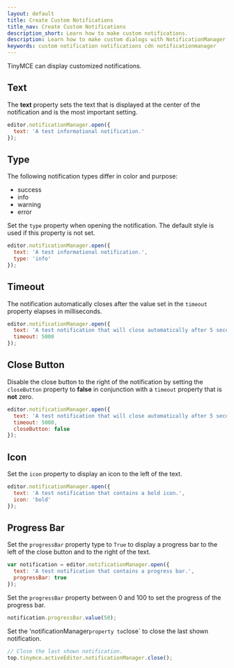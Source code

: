 ```yaml
---
layout: default
title: Create Custom Notifications
title_nav: Create Custom Notifications
description_short: Learn how to make custom notifications.
description: Learn how to make custom dialogs with NotificationManager.
keywords: custom notification notifications cdn notificationmanager
---
```


TinyMCE can display customized notifications.

## Text

The **text** property sets the text that is displayed at the center of the notification and is the most important setting.

```js
editor.notificationManager.open({
  text: 'A test informational notification.'
});
```

## Type

The following notification types differ in color and purpose:

* success
* info
* warning
* error

Set the `type` property when opening the notification. The default style is used if this property is not set.

```js
editor.notificationManager.open({
  text: 'A test informational notification.',
  type: 'info'
});
```

## Timeout

The notification automatically closes after the value set in the `timeout` property elapses in milliseconds.

```js
editor.notificationManager.open({
  text: 'A test notification that will close automatically after 5 seconds.',
  timeout: 5000
});
```

## Close Button

Disable the close button to the right of the notification by setting the `closeButton` property to **false** in conjunction with a `timeout` property that is **not** zero.

```js
editor.notificationManager.open({
  text: 'A test notification that will close automatically after 5 seconds and has the close button disabled.',
  timeout: 5000,
  closeButton: false
});
```

## Icon

Set the `icon` property to display an icon to the left of the text.

```js
editor.notificationManager.open({
  text: 'A test notification that contains a bold icon.',
  icon: 'bold'
});
```

## Progress Bar

Set the `progressBar` property type to `True` to display a progress bar to the left of the close button and to the right of the text.


```js
var notification = editor.notificationManager.open({
  text: 'A test notification that contains a progress bar.',
  progressBar: true
});
```

Set the `progressBar` property between 0 and 100 to set the progress of the progress bar.

```js
notification.progressBar.value(50);
```

Set the 'notificationManager` property to `close` to close the last shown notification.

```js
// Close the last shown notification.
top.tinymce.activeEditor.notificationManager.close();
```
